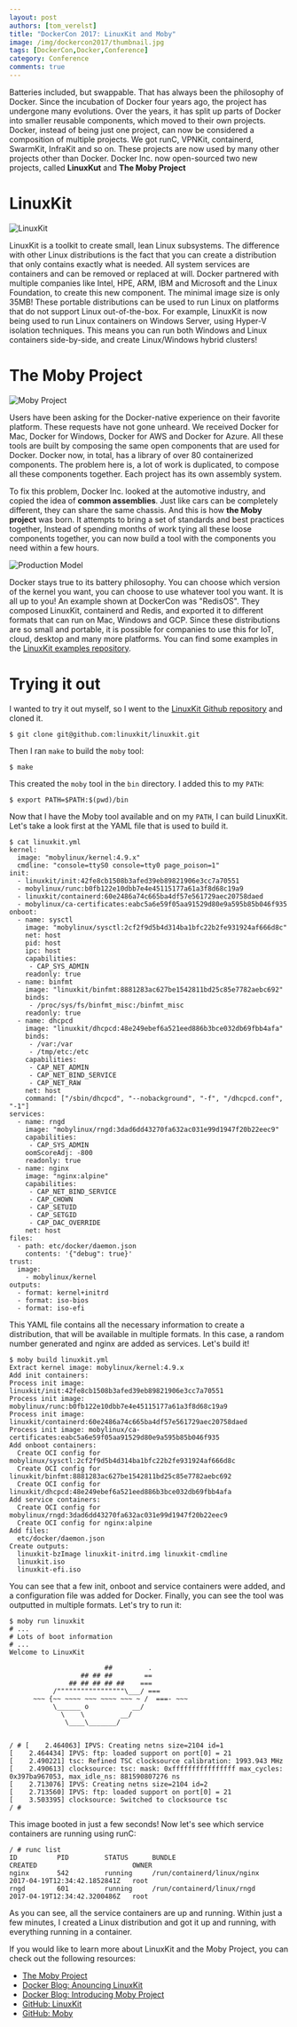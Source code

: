 ```yaml
---
layout: post
authors: [tom_verelst]
title: "DockerCon 2017: LinuxKit and Moby"
image: /img/dockercon2017/thumbnail.jpg
tags: [DockerCon,Docker,Conference]
category: Conference
comments: true
---
```


Batteries included, but swappable.
That has always been the philosophy of Docker.
Since the incubation of Docker four years ago,
the project has undergone many evolutions.
Over the years, it has split up parts of Docker into smaller reusable components,
which moved to their own projects.
Docker, instead of being just one project,
can now be considered a composition of multiple projects.
We got runC, VPNKit, containerd, SwarmKit, InfraKit and so on.
These projects are now used by many other projects other than Docker.
Docker Inc. now open-sourced two new projects,
called **LinuxKut** and **The Moby Project**

# LinuxKit

![LinuxKit](/img/dockercon2017/linux-kit.png)

LinuxKit is a toolkit to create small, lean Linux subsystems.
The difference with other Linux distributions is the fact that you can create a distribution that only contains exactly what is needed.
All system services are containers and can be removed or replaced at will.
Docker partnered with multiple companies like Intel, HPE, ARM, IBM and Microsoft and the Linux Foundation,
to create this new component.
The minimal image size is only 35MB!
These portable distributions can be used to run Linux on platforms that do not support Linux out-of-the-box.
For example,
LinuxKit is now being used to run Linux containers on Windows Server,
using Hyper-V isolation techniques.
This means you can run both Windows and Linux containers side-by-side,
and create Linux/Windows hybrid clusters!

# The Moby Project

![Moby Project](/img/dockercon2017/moby.png)

Users have been asking for the Docker-native experience on their favorite platform.
These requests have not gone unheard.
We received Docker for Mac, Docker for Windows, Docker for AWS and Docker for Azure.
All these tools are built by composing the same open components that are used for Docker.
Docker now, in total, has a library of over 80 containerized components.
The problem here is,
a lot of work is duplicated,
to compose all these components together.
Each project has its own assembly system.

To fix this problem,
Docker Inc. looked at the automotive industry,
and copied the idea of **common assemblies**.
Just like cars can be completely different,
they can share the same chassis.
And this is how **the Moby project** was born.
It attempts to bring a set of standards and best practices together,
Instead of spending months of work tying all these loose components together,
you can now build a tool with the components you need within a few hours.

![Production Model](/img/dockercon2017/common-assemblies.png)

Docker stays true to its battery philosophy.
You can choose which version of the kernel you want,
you can choose to use whatever tool you want.
It is all up to you!
An example shown at DockerCon was "RedisOS".
They composed LinuxKit, containerd and Redis,
and exported it to different formats that can run on Mac, Windows and GCP.
Since these distributions are so small and portable,
it is possible for companies to use this for IoT, cloud, desktop and many more platforms.
You can find some examples in the [LinuxKit examples repository](https://github.com/linuxkit/linuxkit/tree/master/examples).

# Trying it out

I wanted to try it out myself,
so I went to the [LinuxKit Github repository](https://github.com/linuxkit/linuxkit) and cloned it.

```
$ git clone git@github.com:linuxkit/linuxkit.git
```

Then I ran `make` to build the `moby` tool:

```
$ make
```

This created the `moby` tool in the `bin` directory.
I added this to my `PATH`:

```
$ export PATH=$PATH:$(pwd)/bin
```

Now that I have the Moby tool available and on my `PATH`,
I can build LinuxKit.
Let's take a look first at the YAML file that is used to build it.

```
$ cat linuxkit.yml
kernel:
  image: "mobylinux/kernel:4.9.x"
  cmdline: "console=ttyS0 console=tty0 page_poison=1"
init:
  - linuxkit/init:42fe8cb1508b3afed39eb89821906e3cc7a70551
  - mobylinux/runc:b0fb122e10dbb7e4e45115177a61a3f8d68c19a9
  - linuxkit/containerd:60e2486a74c665ba4df57e561729aec20758daed
  - mobylinux/ca-certificates:eabc5a6e59f05aa91529d80e9a595b85b046f935
onboot:
  - name: sysctl
    image: "mobylinux/sysctl:2cf2f9d5b4d314ba1bfc22b2fe931924af666d8c"
    net: host
    pid: host
    ipc: host
    capabilities:
     - CAP_SYS_ADMIN
    readonly: true
  - name: binfmt
    image: "linuxkit/binfmt:8881283ac627be1542811bd25c85e7782aebc692"
    binds:
     - /proc/sys/fs/binfmt_misc:/binfmt_misc
    readonly: true
  - name: dhcpcd
    image: "linuxkit/dhcpcd:48e249ebef6a521eed886b3bce032db69fbb4afa"
    binds:
     - /var:/var
     - /tmp/etc:/etc
    capabilities:
     - CAP_NET_ADMIN
     - CAP_NET_BIND_SERVICE
     - CAP_NET_RAW
    net: host
    command: ["/sbin/dhcpcd", "--nobackground", "-f", "/dhcpcd.conf", "-1"]
services:
  - name: rngd
    image: "mobylinux/rngd:3dad6dd43270fa632ac031e99d1947f20b22eec9"
    capabilities:
     - CAP_SYS_ADMIN
    oomScoreAdj: -800
    readonly: true
  - name: nginx
    image: "nginx:alpine"
    capabilities:
     - CAP_NET_BIND_SERVICE
     - CAP_CHOWN
     - CAP_SETUID
     - CAP_SETGID
     - CAP_DAC_OVERRIDE
    net: host
files:
  - path: etc/docker/daemon.json
    contents: '{"debug": true}'
trust:
  image:
    - mobylinux/kernel
outputs:
  - format: kernel+initrd
  - format: iso-bios
  - format: iso-efi
```

This YAML file contains all the necessary information to create a distribution,
that will be available in multiple formats.
In this case,
a random number generated and nginx are added as services.
Let's build it!

```
$ moby build linuxkit.yml
Extract kernel image: mobylinux/kernel:4.9.x
Add init containers:
Process init image: linuxkit/init:42fe8cb1508b3afed39eb89821906e3cc7a70551
Process init image: mobylinux/runc:b0fb122e10dbb7e4e45115177a61a3f8d68c19a9
Process init image: linuxkit/containerd:60e2486a74c665ba4df57e561729aec20758daed
Process init image: mobylinux/ca-certificates:eabc5a6e59f05aa91529d80e9a595b85b046f935
Add onboot containers:
  Create OCI config for mobylinux/sysctl:2cf2f9d5b4d314ba1bfc22b2fe931924af666d8c
  Create OCI config for linuxkit/binfmt:8881283ac627be1542811bd25c85e7782aebc692
  Create OCI config for linuxkit/dhcpcd:48e249ebef6a521eed886b3bce032db69fbb4afa
Add service containers:
  Create OCI config for mobylinux/rngd:3dad6dd43270fa632ac031e99d1947f20b22eec9
  Create OCI config for nginx:alpine
Add files:
  etc/docker/daemon.json
Create outputs:
  linuxkit-bzImage linuxkit-initrd.img linuxkit-cmdline
  linuxkit.iso
  linuxkit-efi.iso
```

You can see that a few init, onboot and service containers were added,
and a configuration file was added for Docker.
Finally,
you can see the tool was outputted in multiple formats.
Let's try to run it:

```
$ moby run linuxkit
# ...
# Lots of boot information
# ...
Welcome to LinuxKit

                        ##         .
                  ## ## ##        ==
               ## ## ## ## ##    ===
           /"""""""""""""""""\___/ ===
      ~~~ {~~ ~~~~ ~~~ ~~~~ ~~~ ~ /  ===- ~~~
           \______ o           __/
             \    \         __/
              \____\_______/


/ # [    2.464063] IPVS: Creating netns size=2104 id=1
[    2.464434] IPVS: ftp: loaded support on port[0] = 21
[    2.490221] tsc: Refined TSC clocksource calibration: 1993.943 MHz
[    2.490613] clocksource: tsc: mask: 0xffffffffffffffff max_cycles: 0x397ba967053, max_idle_ns: 881590807276 ns
[    2.713076] IPVS: Creating netns size=2104 id=2
[    2.713560] IPVS: ftp: loaded support on port[0] = 21
[    3.503395] clocksource: Switched to clocksource tsc
/ #
```

This image booted in just a few seconds!
Now let's see which service containers are running using runC:

```
/ # runc list
ID          PID         STATUS      BUNDLE                        CREATED                        OWNER
nginx       542         running     /run/containerd/linux/nginx   2017-04-19T12:34:42.1852841Z   root
rngd        601         running     /run/containerd/linux/rngd    2017-04-19T12:34:42.3200486Z   root
```

As you can see,
all the service containers are up and running.
Within just a few minutes,
I created a Linux distribution and got it up and running,
with everything running in a container.

If you would like to learn more about LinuxKit and the Moby Project,
you can check out the following resources:

* [The Moby Project](https://mobyproject.org/)
* [Docker Blog: Anouncing LinuxKit](https://blog.docker.com/2017/04/introducing-linuxkit-container-os-toolkit/)
* [Docker Blog: Introducing Moby Project](https://blog.docker.com/2017/04/introducing-the-moby-project/)
* [GitHub: LinuxKit](https://github.com/linuxkit/linuxkit)
* [GitHub: Moby](https://github.com/moby/moby)

